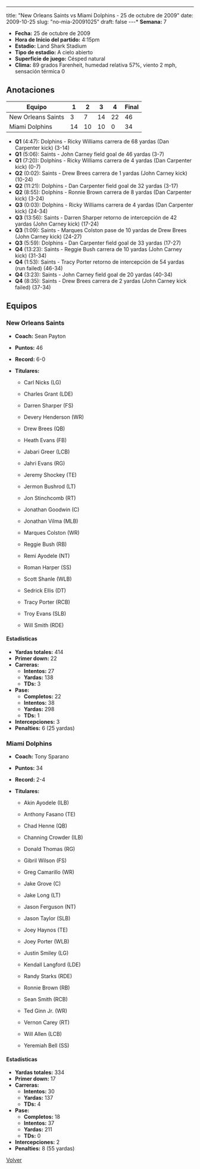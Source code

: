 ---
title: "New Orleans Saints vs Miami Dolphins - 25 de octubre de 2009"
date: 2009-10-25
slug: "no-mia-20091025"
draft: false
---* **Semana:** 7
* **Fecha:** 25 de octubre de 2009
* **Hora de Inicio del partido:** 4:15pm
* **Estadio:** Land Shark Stadium
* **Tipo de estadio:** A cielo abierto
* **Superficie de juego:** Césped natural
* **Clima:** 89 grados Farenheit, humedad relativa 57%, viento 2 mph, sensación térmica 0




## Anotaciones
| Equipo | 1 | 2 | 3 | 4 | Final |
|--------|---|---|---|---|-------|
| New Orleans Saints  | 3 | 7 | 14 | 22  | 46 |
| Miami Dolphins  | 14 | 10 | 10 | 0  | 34 |
* **Q1** (4:47): Dolphins - Ricky Williams carrera de 68 yardas (Dan Carpenter kick) (3-14)
* **Q1** (5:06): Saints - John Carney field goal de 46 yardas (3-7)
* **Q1** (7:20): Dolphins - Ricky Williams carrera de 4 yardas (Dan Carpenter kick) (0-7)
* **Q2** (0:02): Saints - Drew Brees carrera de 1 yardas (John Carney kick) (10-24)
* **Q2** (11:21): Dolphins - Dan Carpenter field goal de 32 yardas (3-17)
* **Q2** (8:55): Dolphins - Ronnie Brown carrera de 8 yardas (Dan Carpenter kick) (3-24)
* **Q3** (0:03): Dolphins - Ricky Williams carrera de 4 yardas (Dan Carpenter kick) (24-34)
* **Q3** (13:56): Saints - Darren Sharper retorno de intercepción de 42 yardas (John Carney kick) (17-24)
* **Q3** (1:09): Saints - Marques Colston pase de 10 yardas de Drew Brees (John Carney kick) (24-27)
* **Q3** (5:59): Dolphins - Dan Carpenter field goal de 33 yardas (17-27)
* **Q4** (13:23): Saints - Reggie Bush carrera de 10 yardas (John Carney kick) (31-34)
* **Q4** (1:53): Saints - Tracy Porter retorno de intercepción de 54 yardas (run failed) (46-34)
* **Q4** (3:23): Saints - John Carney field goal de 20 yardas (40-34)
* **Q4** (8:35): Saints - Drew Brees carrera de 2 yardas (John Carney kick failed) (37-34)


## Equipos


### New Orleans Saints
* **Coach:** Sean Payton
* **Puntos:** 46
* **Record:** 6-0
* **Titulares:** 

  * Carl Nicks (LG) 

  * Charles Grant (LDE) 

  * Darren Sharper (FS) 

  * Devery Henderson (WR) 

  * Drew Brees (QB) 

  * Heath Evans (FB) 

  * Jabari Greer (LCB) 

  * Jahri Evans (RG) 

  * Jeremy Shockey (TE) 

  * Jermon Bushrod (LT) 

  * Jon Stinchcomb (RT) 

  * Jonathan Goodwin (C) 

  * Jonathan Vilma (MLB) 

  * Marques Colston (WR) 

  * Reggie Bush (RB) 

  * Remi Ayodele (NT) 

  * Roman Harper (SS) 

  * Scott Shanle (WLB) 

  * Sedrick Ellis (DT) 

  * Tracy Porter (RCB) 

  * Troy Evans (SLB) 

  * Will Smith (RDE) 

#### Estadísticas
* **Yardas totales:** 414
* **Primer down:** 22
* **Carreras:**
  * **Intentos:** 27
  * **Yardas:** 138
  * **TDs:** 3
* **Pase:**
  * **Completos:** 22
  * **Intentos:** 38
  * **Yardas:** 298
  * **TDs:** 1
* **Intercepciones:** 3
* **Penalties:** 6 (25 yardas)

### Miami Dolphins
* **Coach:** Tony Sparano
* **Puntos:** 34
* **Record:** 2-4
* **Titulares:** 

  * Akin Ayodele (ILB) 

  * Anthony Fasano (TE) 

  * Chad Henne (QB) 

  * Channing Crowder (ILB) 

  * Donald Thomas (RG) 

  * Gibril Wilson (FS) 

  * Greg Camarillo (WR) 

  * Jake Grove (C) 

  * Jake Long (LT) 

  * Jason Ferguson (NT) 

  * Jason Taylor (SLB) 

  * Joey Haynos (TE) 

  * Joey Porter (WLB) 

  * Justin Smiley (LG) 

  * Kendall Langford (LDE) 

  * Randy Starks (RDE) 

  * Ronnie Brown (RB) 

  * Sean Smith (RCB) 

  * Ted Ginn Jr. (WR) 

  * Vernon Carey (RT) 

  * Will Allen (LCB) 

  * Yeremiah Bell (SS) 

#### Estadísticas
* **Yardas totales:** 334
* **Primer down:** 17
* **Carreras:**
  * **Intentos:** 30
  * **Yardas:** 137
  * **TDs:** 4
* **Pase:**
  * **Completos:** 18
  * **Intentos:** 37
  * **Yardas:** 211
  * **TDs:** 0
* **Intercepciones:** 2
* **Penalties:** 8 (55 yardas)


[Volver](/historia/2009)
